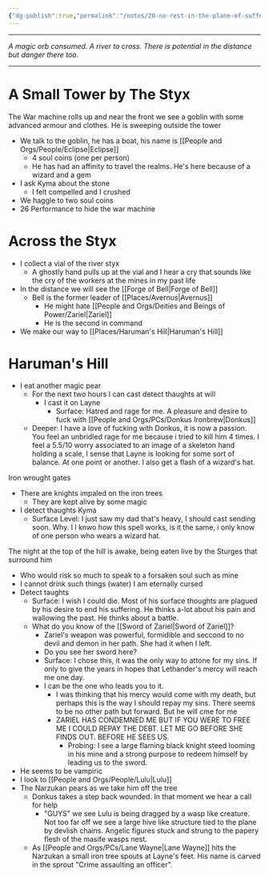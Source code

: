 ```yaml
---
{"dg-publish":true,"permalink":"/notes/20-no-rest-in-the-plane-of-suffering/"}
---
```




---
*A magic orb consumed. A river to cross. There is potential in the distance but danger there too.*

---

# A Small Tower by The Styx
The War machine rolls up and near the front we see a goblin with some advanced armour and clothes. He is sweeping outside the tower
- We talk to the goblin, he has a boat, his name is [[People and Orgs/People/Eclipse\|Eclipse]]
	- 4 soul coins (one per person)
	- He has had an affinity to travel the realms. He's here because of a wizard and a gem
- I ask Kyma about the stone
	- I felt compelled and I crushed 
- We haggle to two soul coins
- 26 Performance to hide the war machine 

# Across the Styx
- I collect a vial of the river styx
	- A ghostly hand pulls up at the vial and I hear a cry that sounds like the cry of the workers at the mines in my past life
- In the distance we will see the [[Forge of Bell\|Forge of Bell]]
	- Bell is the former leader of [[Places/Avernus\|Avernus]]
		- He might hate [[People and Orgs/Deities and Beings of Power/Zariel\|Zariel]]
		- He is the second in command 
- We make our way to [[Places/Haruman's Hill\|Haruman's Hill]]

# Haruman's Hill
- I eat another magic pear
	- For the next two hours I can cast detect thaughts at will
		- I cast it on Layne
			- Surface: Hatred and rage for me. A pleasure and desire to fuck with [[People and Orgs/PCs/Donkus Ironbrew\|Donkus]]
	- Deeper: I have a love of fucking with Donkus, it is now a passion. You feel an unbridled rage for me because i tried to kill him 4 times. I feel a 5.5/10 worry associated to an image of a skeleton hand holding a scale, I sense that Layne is looking for some sort of balance. At one point or another. I also get a flash of a wizard's hat. 

Iron wrought gates
- There are knights impaled on the iron trees
	- They are kept alive by some magic
- I detect thaughts Kyma
	- Surface Level: I just saw my dad that's heavy, I should cast sending soon. Why. I l knwo how this spell works, is it the same, i only know of one person who wears a wizard hat.

The night at the top of the hill is awake, being eaten live by the Sturges that surround him
- Who would risk so much to speak to a forsaken soul such as mine 
- I cannot drink such things (water) I am eternally cursed
- Detect taughts
	- Surface: I wish I could die. Most of his surface thoughts are plagued by his desire to end his suffering. He thinks a-lot about his pain and wallowing the past. He thinks about a battle. 
	- What do you know of the [[Sword of Zariel\|Sword of Zariel]]?
		- Zariel's weapon was powerful, formidible and seccond to no devil and demon in her path. She had it when I left.
		- Do you see her sword here?
		- Surface: I chose this, it was the only way to attone for my sins. If only to give the years in hopes that Lethander's mercy will reach me one day.
		- I can be the one who leads you to it. 
			- I was thinking that his mercy would come with my death, but perhaps this is the way I should repay my sins. There seems to be no other path but forward. But he will cme for me
			- ZARIEL HAS CONDEMNED ME BUT IF YOU WERE TO FREE ME I COULD REPAY THE DEBT. LET ME GO BEFORE SHE FINDS OUT. BEFORE HE SEES US.
				- Probing: I see a large flaming black knight steed looming in his mine and a strong purpose to redeem himself by leading us to the sword. 
- He seems to be vampiric
- I look to [[People and Orgs/People/Lulu\|Lulu]] 
- The Narzukan pears as we take him off the tree
	- Donkus takes a step back wounded. In that moment we hear a call for help
		- "GUYS" we see Lulu is being dragged by a wasp like creature. Not too far off we see a large hive like structure tied to the plane by devlish chains. Angelic figures stuck and strung to the papery flesh of the masife wasps nest.
	- As [[People and Orgs/PCs/Lane Wayne\|Lane Wayne]] hits the Narzukan a small iron tree spouts at Layne's feet. His name is carved in the sprout "Crime assaulting an officer". 

